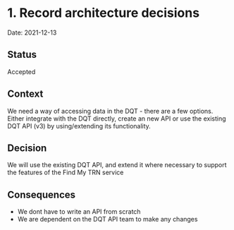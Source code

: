 # 1. Record architecture decisions

Date: 2021-12-13

## Status

Accepted

## Context

We need a way of accessing data in the DQT - there are a few options.  Either integrate with the DQT directly, create an new API or use the existing DQT API (v3) by using/extending its functionality.

## Decision

We will use the existing DQT API, and extend it where necessary to support the features of the Find My TRN service

## Consequences

* We dont have to write an API from scratch
* We are dependent on the DQT API team to make any changes

